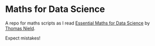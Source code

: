 # Maths for Data Science
A repo for maths scripts as I read [Essential Maths for Data Science]() by [Thomas Nield]().  

Expect mistakes!

